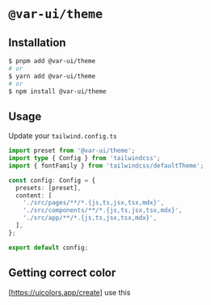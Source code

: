 # `@var-ui/theme`

## Installation

```sh
$ pnpm add @var-ui/theme
# or
$ yarn add @var-ui/theme
# or
$ npm install @var-ui/theme
```

## Usage

Update your `tailwind.config.ts`

```ts
import preset from '@var-ui/theme';
import type { Config } from 'tailwindcss';
import { fontFamily } from 'tailwindcss/defaultTheme';

const config: Config = {
  presets: [preset],
  content: [
    './src/pages/**/*.{js,ts,jsx,tsx,mdx}',
    './src/components/**/*.{js,ts,jsx,tsx,mdx}',
    './src/app/**/*.{js,ts,jsx,tsx,mdx}',
  ],
};

export default config;
```

## Getting correct color

[https://uicolors.app/create] use this
